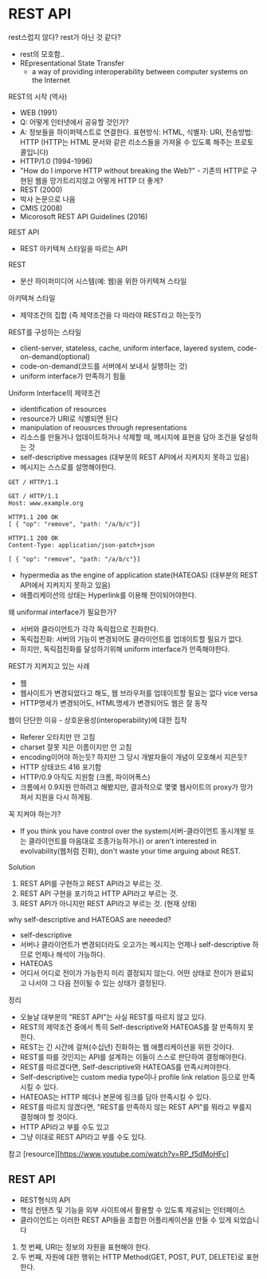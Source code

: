 # REST API

rest스럽지 않다? rest가 아닌 것 같다?
- rest의 모호함..
- REpresentational State Transfer
  - a way of providing interoperability between computer systems on the Internet

REST의 시작 (역사)
- WEB (1991)
 - Q: 어떻게 인터넷에서 공유할 것인가?
 - A: 정보들을 하이퍼텍스트로 연결한다. 표현방식: HTML, 식별자: URI, 전송방법: HTTP (HTTP는 HTML 문서와 같은 리소스들을 가져올 수 있도록 해주는 프로토콜입니다)
- HTTP/1.0 (1994-1996)
 - "How do I imporve HTTP without breaking the Web?" - 기존의 HTTP로 구현된 웹을 망가트리지않고 어떻게 HTTP 더 좋게?
- REST (2000)
 - 박사 논문으로 나옴
- CMIS (2008)
- Micorosoft REST API Guidelines (2016)

REST API
- REST 아키텍쳐 스타일을 따르는 API

REST
- 분산 하이퍼미디어 시스템(예: 웹)을 위한 아키텍쳐 스타일

아키텍쳐 스타일
- 제약조건의 집합 (즉 제약조건을 다 따라야 REST라고 하는듯?)

REST를 구성하는 스타일
- client-server, stateless, cache, uniform interface, layered system, code-on-demand(optional)
 - code-on-demand(코드를 서버에서 보내서 실행하는 것)
 - uniform interface가 만족하기 힘듦

Uniform Interface의 제약조건
- identification of resources
 - resource가 URI로 식별되면 된다
- manipulation of reousrces through representations
 - 리소스를 만들거나 업데이트하거나 삭제할 때, 메시지에 표현을 담아 조건을 달성하는 것
- self-descriptive messages (대부분의 REST API에서 지켜지지 못하고 있음)
 - 메시지는 스스로를 설명해야한다.
```
GET / HTTP/1.1
```
```
GET / HTTP/1.1
Host: www.example.org
```
```
HTTP1.1 200 OK
[ { "op": "remove", "path: "/a/b/c"}]
```
```
HTTP1.1 200 OK
Content-Type: application/json-patch+json

[ { "op": "remove", "path: "/a/b/c"}]

```
- hypermedia as the engine of application state(HATEOAS) (대부분의 REST API에서 지켜지지 못하고 있음)
 - 애플리케이션의 상태는 Hyperlink를 이용해 전이되어야한다.

왜 uniformal interface가 필요한가?
- 서버와 클라이언트가 각각 독릭접으로 진화한다.
- 독릭접진화: 서버의 기능이 변경되어도 클라이언트를 업데이트할 필요가 없다.
- 하지만, 독릭접진화를 달성하기위해 uniform interface가 만족해야한다.

REST가 지켜지고 있는 사례
- 웹
 - 웹사이트가 변경되었다고 해도, 웹 브라우저를 업데이트할 필요는 없다 vice versa
 - HTTP명세가 변경되어도, HTML명세가 변경되어도 웹은 잘 동작

웹이 단단한 이유 - 상호운용성(interoperability)에 대한 집착
- Referer 오타지만 안 고침
- charset 잘못 지은 이름이지만 안 고침
 - encoding이어야 하는듯? 하지만 그 당시 개발자들이 개념이 모호해서 지은듯?
- HTTP 상태코드 416 포기함
- HTTP/0.9 아직도 지원함 (크롬, 파이어폭스)
 - 크롬에서 0.9지원 안하려고 해봤지만, 결과적으로 몇몇 웹사이트의 proxy가 망가져서 지원을 다시 하게됨.

꼭 지켜야 하는가?
- If you think you have control over the system(서버-클라이언트 동시개발 또는 클라이언트를 마음대로 조종가능하거나) or aren't interested in evolvability(웹처럼 진화), don't waste your time arguing about REST.

Solution
1. REST API를 구현하고 REST API라고 부르는 것.
2. REST API 구현을 포기하고 HTTP API라고 부르는 것.
3. REST API가 아니지만 REST API라고 부르는 것. (현재 상태)

why self-descriptive and HATEOAS are neeeded?
- self-descriptive
 - 서버나 클라이언트가 변경되더라도 오고가는 메시지는 언제나 self-descriptive 하므로 언제나 해석이 가능하다.
- HATEOAS
 - 어디서 어디로 전이가 가능한지 미리 결정되지 않는다. 어떤 상태로 전이가 완료되고 나서야 그 다음 전이될 수 있는 상태가 결정된다.

정리
- 오늘날 대부분의 "REST API"는 사실 REST를 따르지 않고 있다.
- REST의 제약조건 중에서 특히 Self-descriptive와 HATEOAS를 잘 만족하지 못한다.
- REST는 긴 시간에 걸쳐(수십년) 진화하는 웹 애플리케이션을 위한 것이다.
- REST를 따를 것인지는 API를 설계하는 이들이 스스로 판단하여 결정해야한다.
- REST를 따르겠다면, Self-descriptive와 HATEOAS를 만족시켜야한다.
 - Self-descriptive는 custom media type이나 profile link relation 등으로 만족시킬 수 있다.
 - HATEOAS는 HTTP 헤더나 본문에 링크를 담아 만족시킬 수 있다.
- REST를 따르지 않겠다면, "REST를 만족하지 않는 REST API"를 뭐라고 부를지 결정해야 할 것이다.
 - HTTP API라고 부를 수도 있고
 - 그냥 이대로 REST API라고 부를 수도 있다.

참고
[resource][https://www.youtube.com/watch?v=RP_f5dMoHFc]

## REST API
- REST형식의 API
- 핵심 컨텐츠 및 기능을 외부 사이트에서 활용할 수 있도록 제공되는 인터페이스
-  클라이언트는 이러한 REST API들을 조합한 어플리케이션을 만들 수 있게 되었습니다
1. 첫 번째, URI는 정보의 자원을 표현해야 한다.
2. 두 번째, 자원에 대한 행위는 HTTP Method(GET, POST, PUT, DELETE)로 표현한다.